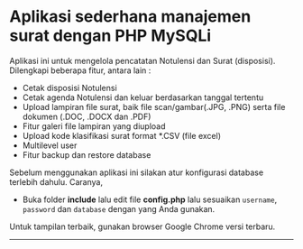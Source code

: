 # Aplikasi sederhana manajemen surat dengan PHP MySQLi

Aplikasi ini untuk mengelola pencatatan Notulensi dan Surat (disposisi). Dilengkapi beberapa fitur, antara lain :

- Cetak disposisi Notulensi
- Cetak agenda Notulensi dan keluar berdasarkan tanggal tertentu
- Upload lampiran file surat, baik file scan/gambar(.JPG, .PNG) serta file dokumen (.DOC, .DOCX dan .PDF)
- Fitur galeri file lampiran yang diupload
- Upload kode klasifikasi surat format *.CSV (file excel)
- Multilevel user
- Fitur backup dan restore database

Sebelum menggunakan aplikasi ini silakan atur konfigurasi database terlebih dahulu. Caranya,

- Buka folder **include** lalu edit file **config.php** lalu sesuaikan `username`, `password` dan `database` dengan yang Anda gunakan.

Untuk tampilan terbaik, gunakan browser Google Chrome versi terbaru.



---
